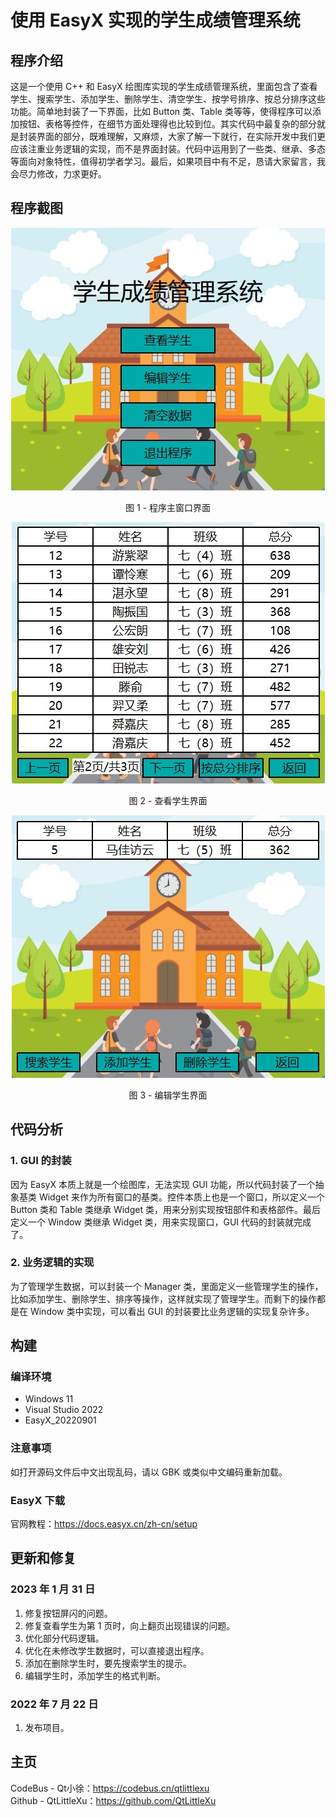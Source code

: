 # 使用 EasyX 实现的学生成绩管理系统

## 程序介绍

这是一个使用 C++ 和 EasyX 绘图库实现的学生成绩管理系统，里面包含了查看学生、搜索学生、添加学生、删除学生、清空学生、按学号排序、按总分排序这些功能。简单地封装了一下界面，比如 Button 类、Table 类等等，使得程序可以添加按钮、表格等控件，在细节方面处理得也比较到位。其实代码中最复杂的部分就是封装界面的部分，既难理解，又麻烦，大家了解一下就行，在实际开发中我们更应该注重业务逻辑的实现，而不是界面封装。代码中运用到了一些类、继承、多态等面向对象特性，值得初学者学习。最后，如果项目中有不足，恳请大家留言，我会尽力修改，力求更好。

## 程序截图

<div align = center>
    <img src = "./README-image/MainWindow.jpg" alt = "图 1 - 程序主窗口界面"/>
    <p>图 1 - 程序主窗口界面</p>
    <img src = "./README-image/ViewStudents.jpg" alt = "图 2 - 查看学生界面"/>
    <p>图 2 - 查看学生界面</p>
    <img src = "./README-image/EditStudents.jpg" alt = "图 3 - 编辑学生界面"/>
    <p>图 3 - 编辑学生界面</p>
</div>

## 代码分析

### 1. GUI 的封装

因为 EasyX 本质上就是一个绘图库，无法实现 GUI 功能，所以代码封装了一个抽象基类 Widget 来作为所有窗口的基类。控件本质上也是一个窗口，所以定义一个 Button 类和 Table 类继承 Widget 类，用来分别实现按钮部件和表格部件。最后定义一个 Window 类继承 Widget 类，用来实现窗口，GUI 代码的封装就完成了。

### 2. 业务逻辑的实现

为了管理学生数据，可以封装一个 Manager 类，里面定义一些管理学生的操作，比如添加学生、删除学生、排序等操作，这样就实现了管理学生。而剩下的操作都是在 Window 类中实现，可以看出 GUI 的封装要比业务逻辑的实现复杂许多。

## 构建

### 编译环境

- Windows 11
- Visual Studio 2022
- EasyX_20220901

### 注意事项

如打开源码文件后中文出现乱码，请以 GBK 或类似中文编码重新加载。

### EasyX 下载

官网教程：<https://docs.easyx.cn/zh-cn/setup>

## 更新和修复

### 2023 年 1 月 31 日

1. 修复按钮屏闪的问题。
2. 修复查看学生为第 1 页时，向上翻页出现错误的问题。
3. 优化部分代码逻辑。
4. 优化在未修改学生数据时，可以直接退出程序。
5. 添加在删除学生时，要先搜索学生的提示。
6. 编辑学生时，添加学生的格式判断。

### 2022 年 7 月 22 日

1. 发布项目。

## 主页

CodeBus - Qt小徐：<https://codebus.cn/qtlittlexu>  
Github - QtLittleXu：<https://github.com/QtLittleXu>
